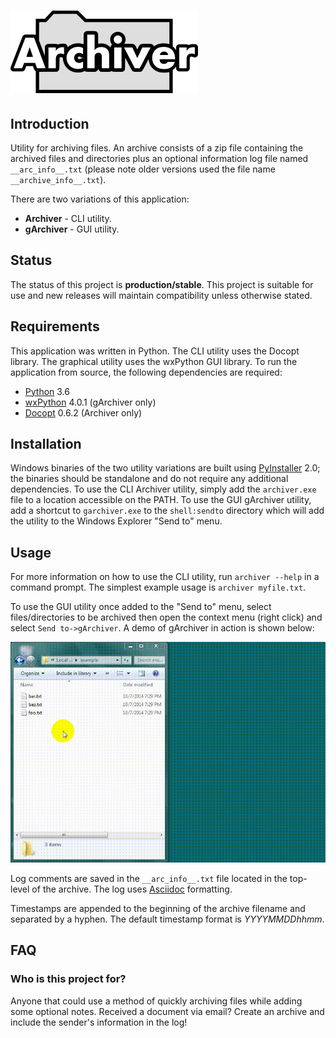 # ![Archiver](doc/logo/archiver.png)

## Introduction
Utility for archiving files. An archive consists of a zip file containing the archived files and directories plus an optional information log file named `__arc_info__.txt` (please note older versions used the file name `__archive_info__.txt`).

There are two variations of this application:

  - **Archiver** - CLI utility.
  - **gArchiver** - GUI utility.

## Status
The status of this project is **production/stable**. This project is suitable for use and new releases will maintain compatibility unless otherwise stated.

## Requirements
This application was written in Python. The CLI utility uses the Docopt library. The graphical utility uses the wxPython GUI library. To run the application from source, the following dependencies are required:

  - [Python](http://python.org/) 3.6
  - [wxPython](http://wxpython.org/) 4.0.1 (gArchiver only)
  - [Docopt](https://github.com/docopt/docopt) 0.6.2 (Archiver only)

## Installation
Windows binaries of the two utility variations are built using [PyInstaller](http://www.pyinstaller.org/) 2.0; the binaries should be standalone and do not require any additional dependencies. To use the CLI Archiver utility, simply add the `archiver.exe` file to a location accessible on the PATH. To use the GUI gArchiver utility, add a shortcut to `garchiver.exe` to the `shell:sendto` directory which will add the utility to the Windows Explorer "Send to" menu.

## Usage
For more information on how to use the CLI utility, run `archiver --help` in a command prompt. The simplest example usage is `archiver myfile.txt`.

To use the GUI utility once added to the "Send to" menu, select files/directories to be archived then open the context menu (right click) and select `Send to->gArchiver`. A demo of gArchiver in action is shown below:

![gArchiver Demo](doc/demos/garchiver_demo.gif)

Log comments are saved in the `__arc_info__.txt` file located in the top-level of the archive. The log uses [Asciidoc](http://asciidoc.org/) formatting.

Timestamps are appended to the beginning of the archive filename and separated by a hyphen. The default timestamp format is *YYYYMMDDhhmm*.

## FAQ
### Who is this project for?
Anyone that could use a method of quickly archiving files while adding some optional notes. Received a document via email? Create an archive and include the sender's information in the log!
